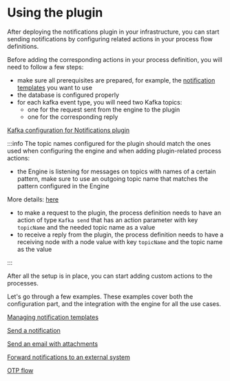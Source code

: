 # Using the plugin

After deploying the notifications plugin in your infrastructure, you can start sending notifications by configuring related actions in your process flow definitions.

Before adding the corresponding actions in your process definition, you will need to follow a few steps:

* make sure all prerequisites are prepared, for example, the [notification templates](managing-notification-templates.md) you want to use
* the database is configured properly
* for each kafka event type, you will need two Kafka topics: 
    * one for the request sent from the engine to the plugin 
    * one for the corresponding reply

[Kafka configuration for Notifications plugin](../../../plugins-setup-guide/notifications-plugin-setup/notifications-plugin-setup.md#kafka-configuration)

:::info
The topic names configured for the plugin should match the ones used when configuring the engine and when adding plugin-related process actions:

* the Engine is listening for messages on topics with names of a certain pattern, make sure to use an outgoing topic name that matches the pattern configured in the Engine

More details: [here](../../../../../platform-setup-guides/flowx-engine-setup-guide/flowx-engine-setup-guide.md#configuring-kafka)

* to make a request to the plugin, the process definition needs to have an action of type `Kafka send` that has an action parameter with key `topicName` and the needed topic name as a value
* to receive a reply from the plugin, the process definition needs to have a receiving node with a node value with key `topicName` and the topic name as the value

:::

After all the setup is in place, you can start adding custom actions to the processes.

Let's go through a few examples. These examples cover both the configuration part, and the integration with the engine for all the use cases.

[Managing notification templates](managing-notification-templates.md)

[Send a notification](sending-a-notification.md)

[Send an email with attachments](sending-an-email-with-attachments.md)

[Forward notifications to an external system](forwarding-notifications-to-an-external-system.md)

[OTP flow](./otp-flow/otp-flow.md)

